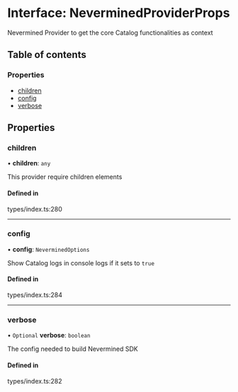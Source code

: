 # Interface: NeverminedProviderProps

Nevermined Provider to get the core Catalog functionalities as context

## Table of contents

### Properties

- [children](NeverminedProviderProps.md#children)
- [config](NeverminedProviderProps.md#config)
- [verbose](NeverminedProviderProps.md#verbose)

## Properties

### children

• **children**: `any`

This provider require children elements

#### Defined in

types/index.ts:280

___

### config

• **config**: `NeverminedOptions`

Show Catalog logs in console logs if it sets to `true`

#### Defined in

types/index.ts:284

___

### verbose

• `Optional` **verbose**: `boolean`

The config needed to build Nevermined SDK

#### Defined in

types/index.ts:282
